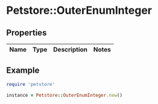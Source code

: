 # Petstore::OuterEnumInteger

## Properties

| Name | Type | Description | Notes |
| ---- | ---- | ----------- | ----- |

## Example

```ruby
require 'petstore'

instance = Petstore::OuterEnumInteger.new()
```

